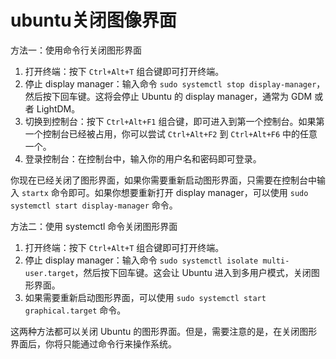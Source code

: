 # ubuntu关闭图像界面

方法一：使用命令行关闭图形界面

1. 打开终端：按下 `Ctrl+Alt+T` 组合键即可打开终端。
2. 停止 display manager：输入命令 `sudo systemctl stop display-manager`，然后按下回车键。这将会停止 Ubuntu 的 display manager，通常为 GDM 或者 LightDM。
3. 切换到控制台：按下 `Ctrl+Alt+F1` 组合键，即可进入到第一个控制台。如果第一个控制台已经被占用，你可以尝试 `Ctrl+Alt+F2` 到 `Ctrl+Alt+F6` 中的任意一个。
4. 登录控制台：在控制台中，输入你的用户名和密码即可登录。

你现在已经关闭了图形界面，如果你需要重新启动图形界面，只需要在控制台中输入 `startx` 命令即可。如果你想要重新打开 display manager，可以使用 `sudo systemctl start display-manager` 命令。

方法二：使用 systemctl 命令关闭图形界面

1. 打开终端：按下 `Ctrl+Alt+T` 组合键即可打开终端。
2. 停止 display manager：输入命令 `sudo systemctl isolate multi-user.target`，然后按下回车键。这会让 Ubuntu 进入到多用户模式，关闭图形界面。
3. 如果需要重新启动图形界面，可以使用 `sudo systemctl start graphical.target` 命令。

这两种方法都可以关闭 Ubuntu 的图形界面。但是，需要注意的是，在关闭图形界面后，你将只能通过命令行来操作系统。